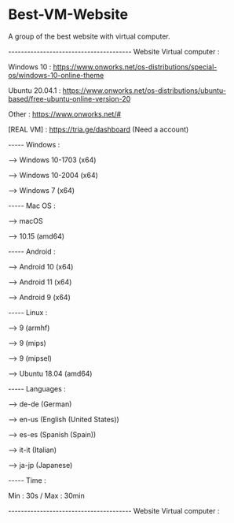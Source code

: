 # Best-VM-Website
A group of the best website with virtual computer.

--------------------------------------- Website Virtual computer :

Windows 10 : https://www.onworks.net/os-distributions/special-os/windows-10-online-theme

Ubuntu 20.04.1 : https://www.onworks.net/os-distributions/ubuntu-based/free-ubuntu-online-version-20

Other : https://www.onworks.net/#

[REAL VM] : https://tria.ge/dashboard (Need a account)



----- Windows :

--> Windows 10-1703 (x64)

--> Windows 10-2004 (x64)

--> Windows 7 (x64)



----- Mac OS :

--> macOS

--> 10.15 (amd64)



----- Android :

--> Android 10 (x64)

--> Android 11 (x64)

--> Android 9 (x64)



----- Linux :

--> 9 (armhf)

--> 9 (mips) 

--> 9 (mipsel)

--> Ubuntu 18.04 (amd64)



----- Languages :

--> de-de (German)

--> en-us (English (United States))

--> es-es (Spanish (Spain))

--> it-it (Italian)

--> ja-jp (Japanese)



----- Time :

Min : 30s / Max : 30min



--------------------------------------- Website Virtual computer :
